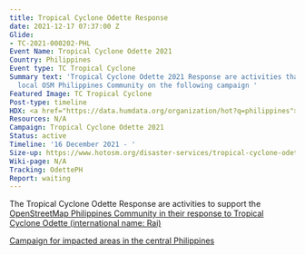 ```yaml
---
title: Tropical Cyclone Odette Response
date: 2021-12-17 07:37:00 Z
Glide:
- TC-2021-000202-PHL
Event Name: Tropical Cyclone Odette 2021
Country: Philippines
Event type: TC Tropical Cyclone
Summary text: 'Tropical Cyclone Odette 2021 Response are activities that support the
  local OSM Philippines Community on the following campaign '
Featured Image: TC Tropical Cyclone
Post-type: timeline
HDX: <a href="https://data.humdata.org/organization/hot?q=philippines">Philippines</a>
Resources: N/A
Campaign: Tropical Cyclone Odette 2021
Status: active
Timeline: '16 December 2021 - '
Size-up: https://www.hotosm.org/disaster-services/tropical-cyclone-odette-slash-rai-size-up/
Wiki-page: N/A
Tracking: OdettePH
Report: waiting
---
```


The Tropical Cyclone Odette Response are activities to support the <a href="https://tasks.hotosm.org/organisations/13"> OpenStreetMap Philippines Community in their response to Tropical Cyclone Odette (international name: Rai)</a>

<a href="https://tasks.hotosm.org/explore?campaign=Tropical%20Cyclone%20Odette%202021">Campaign for impacted areas in the central Philippines</a>